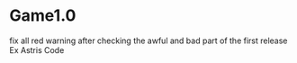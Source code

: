 # Game1.0
fix all red warning after checking the awful and bad part of the first release Ex Astris Code
